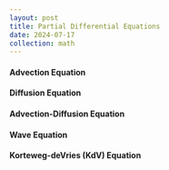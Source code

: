 ```yaml
---
layout: post
title: Partial Differential Equations
date: 2024-07-17
collection: math
---
```

#### Advection Equation

#### Diffusion Equation

#### Advection-Diffusion Equation

#### Wave Equation

#### Korteweg-deVries (KdV) Equation 